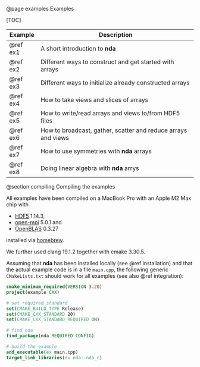 @page examples Examples

[TOC]

| Example | Description |
|---------|-------------|
| @ref ex1 | A short introduction to **nda** |
| @ref ex2 | Different ways to construct and get started with arrays |
| @ref ex3 | Different ways to initialize already constructed arrays |
| @ref ex4 | How to take views and slices of arrays |
| @ref ex5 | How to write/read arrays and views to/from HDF5 files |
| @ref ex6 | How to broadcast, gather, scatter and reduce arrays and views |
| @ref ex7 | How to use symmetries with **nda** arrays |
| @ref ex8 | Doing linear algebra with **nda** arrys |

@section compiling Compiling the examples

All examples have been compiled on a MacBook Pro with an Apple M2 Max chip with
- [HDF5](https://www.hdfgroup.org/solutions/hdf5/) 1.14.3,
- [open-mpi](https://www.open-mpi.org/) 5.0.1 and
- [OpenBLAS](https://www.openblas.net/) 0.3.27

installed via [homebrew](https://brew.sh/).

We further used clang 19.1.2 together with cmake 3.30.5.

Assuming that **nda** has been installed locally (see @ref installation) and that the actual example code is in a file
`main.cpp`, the following generic `CMakeLists.txt` should work for all examples (see also @ref integration):

```cmake
cmake_minimum_required(VERSION 3.20)
project(example CXX)

# set required standard
set(CMAKE_BUILD_TYPE Release)
set(CMAKE_CXX_STANDARD 20)
set(CMAKE_CXX_STANDARD_REQUIRED ON)

# find nda
find_package(nda REQUIRED CONFIG)

# build the example
add_executable(ex main.cpp)
target_link_libraries(ex nda::nda_c)
```
